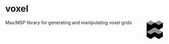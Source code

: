 # voxel
<img align="right" width="12.5%" src="icon.png"/>
Max/MSP library for generating and manipulating voxel grids
